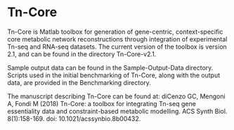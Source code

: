 # Tn-Core

Tn-Core is Matlab toolbox for generation of gene-centric, context-specific core metabolic network reconstructions through integration of experimental Tn-seq and RNA-seq datasets. The current version of the toolbox is version 2.1, and can be found in the directory Tn-Core-v2.1.

Sample output data can be found in the Sample-Output-Data directory. Scripts used in the initial benchmarking of Tn-Core, along with the output data, are provided in the Benchmarking directory.

The manuscript describing Tn-Core can be found at:
diCenzo GC, Mengoni A, Fondi M (2018) Tn-Core: a toolbox for integrating Tn-seq gene essentiality data and constraint-based metabolic modelling. ACS Synth Biol. 8(1):158-169. doi: 10.1021/acssynbio.8b00432.
